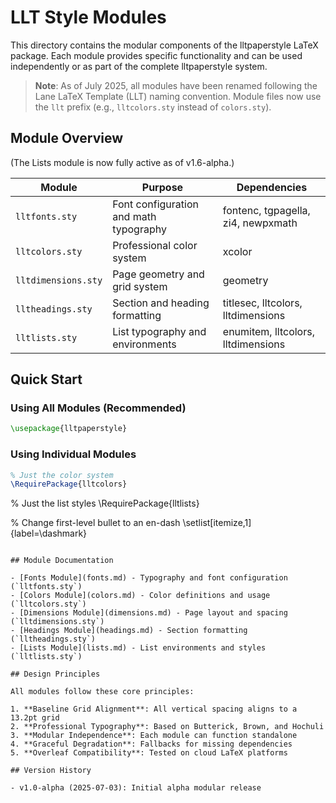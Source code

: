 # LLT Style Modules

This directory contains the modular components of the lltpaperstyle LaTeX package. Each module provides specific functionality and can be used independently or as part of the complete lltpaperstyle system.

> **Note**: As of July 2025, all modules have been renamed following the Lane LaTeX Template (LLT) naming convention. Module files now use the `llt` prefix (e.g., `lltcolors.sty` instead of `colors.sty`).

## Module Overview
(The Lists module is now fully active as of v1.6-alpha.)

| Module | Purpose | Dependencies |
|--------|---------|--------------|
| `lltfonts.sty` | Font configuration and math typography | fontenc, tgpagella, zi4, newpxmath |
| `lltcolors.sty` | Professional color system | xcolor |
| `lltdimensions.sty` | Page geometry and grid system | geometry |
| `lltheadings.sty` | Section and heading formatting | titlesec, lltcolors, lltdimensions |
| `lltlists.sty` | List typography and environments | enumitem, lltcolors, lltdimensions |

## Quick Start

### Using All Modules (Recommended)

```latex
\usepackage{lltpaperstyle}
```

### Using Individual Modules

```latex
% Just the color system
\RequirePackage{lltcolors}
```
% Just the list styles
\RequirePackage{lltlists}

% Change first-level bullet to an en-dash
\setlist[itemize,1]{label=\dashmark}
```

## Module Documentation

- [Fonts Module](fonts.md) - Typography and font configuration (`lltfonts.sty`)
- [Colors Module](colors.md) - Color definitions and usage (`lltcolors.sty`)
- [Dimensions Module](dimensions.md) - Page layout and spacing (`lltdimensions.sty`)
- [Headings Module](headings.md) - Section formatting (`lltheadings.sty`)
- [Lists Module](lists.md) - List environments and styles (`lltlists.sty`)

## Design Principles

All modules follow these core principles:

1. **Baseline Grid Alignment**: All vertical spacing aligns to a 13.2pt grid
2. **Professional Typography**: Based on Butterick, Brown, and Hochuli
3. **Modular Independence**: Each module can function standalone
4. **Graceful Degradation**: Fallbacks for missing dependencies
5. **Overleaf Compatibility**: Tested on cloud LaTeX platforms

## Version History

- v1.0-alpha (2025-07-03): Initial alpha modular release